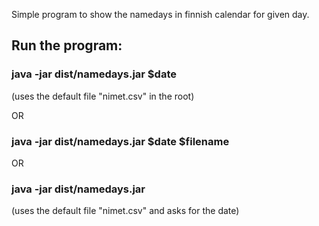 Simple program to show the namedays in finnish calendar for given day.  
  
## Run the program:
### java -jar dist/namedays.jar $date  
(uses the default file "nimet.csv" in the root)  
  
OR  
### java -jar dist/namedays.jar $date $filename  
  
OR
### java -jar dist/namedays.jar  
(uses the default file "nimet.csv" and asks for the date)  


 
